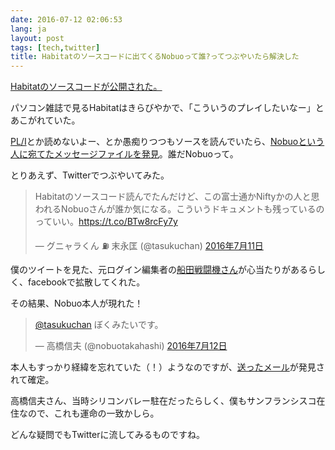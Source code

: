 ```yaml
---
date: 2016-07-12 02:06:53
lang: ja
layout: post
tags: [tech,twitter]
title: Habitatのソースコードに出てくるNobuoって誰?ってつぶやいたら解決した
---
```

<a href="http://japanese.engadget.com/2016/07/08/mmorpg-habitat/">Habitatのソースコードが公開された。</a>

パソコン雑誌で見るHabitatはきらびやかで、「こういうのプレイしたいなー」とあこがれていた。

<a href="https://ja.wikipedia.org/wiki/PL/I">PL/I</a>とか読めないよー、とか愚痴りつつもソースを読んでいたら、<a href="https://github.com/Museum-of-Art-and-Digital-Entertainment/habitat/blob/master/Habitape/NOTES">Nobuoという人に宛てたメッセージファイルを発見</a>。誰だNobuoって。

とりあえず、Twitterでつぶやいてみた。

<blockquote class="twitter-tweet" data-lang="ja"><p lang="ja" dir="ltr">Habitatのソースコード読んでたんだけど、この富士通かNiftyかの人と思われるNobuoさんが誰か気になる。こういうドキュメントも残っているのっていい。<a href="https://t.co/BTw8rcFy7y">https://t.co/BTw8rcFy7y</a></p>&mdash; グニャラくん ⛽ 末永匡 (@tasukuchan) <a href="https://twitter.com/tasukuchan/status/752315654691102721">2016年7月11日</a></blockquote>
<script async src="//platform.twitter.com/widgets.js" charset="utf-8"></script>

僕のツイートを見た、元ログイン編集者の<a href="https://twitter.com/sentoki">船田戦闘機さん</a>が心当たりがあるらしく、facebookで拡散してくれた。

その結果、Nobuo本人が現れた！

<blockquote class="twitter-tweet" data-conversation="none" data-lang="ja"><p lang="ja" dir="ltr"><a href="https://twitter.com/tasukuchan">@tasukuchan</a> ぼくみたいです。</p>&mdash; 高橋信夫 (@nobuotakahashi) <a href="https://twitter.com/nobuotakahashi/status/752705002632732672">2016年7月12日</a></blockquote>
<script async src="//platform.twitter.com/widgets.js" charset="utf-8"></script>

本人もすっかり経緯を忘れていた（！）ようなのですが、<a href="https://github.com/Museum-of-Art-and-Digital-Entertainment/habitat/blob/6f54b01b6d72deb081c24390c62ebfd9105e9e69/Habitape/missing">送ったメール</a>が発見されて確定。

高橋信夫さん、当時シリコンバレー駐在だったらしく、僕もサンフランシスコ在住なので、これも運命の一致かしら。

どんな疑問でもTwitterに流してみるものですね。
